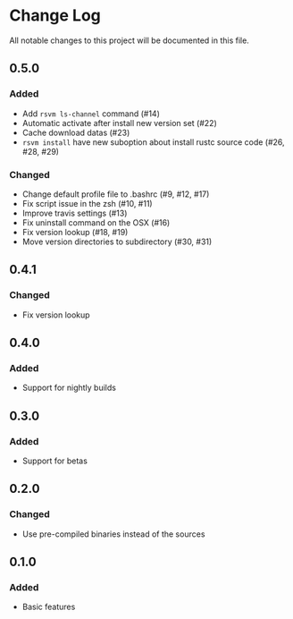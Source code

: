 # Change Log
All notable changes to this project will be documented in this file.

## 0.5.0
### Added
- Add `rsvm ls-channel` command (#14)
- Automatic activate after install new version set (#22)
- Cache download datas (#23)
- `rsvm install` have new suboption about install rustc source code (#26, #28, #29)

### Changed
- Change default profile file to .bashrc (#9, #12, #17)
- Fix script issue in the zsh (#10, #11)
- Improve travis settings (#13)
- Fix uninstall command on the OSX (#16)
- Fix version lookup (#18, #19)
- Move version directories to subdirectory (#30, #31)

## 0.4.1
### Changed
- Fix version lookup

## 0.4.0
### Added
- Support for nightly builds

## 0.3.0
### Added
- Support for betas

## 0.2.0
### Changed
- Use pre-compiled binaries instead of the sources

## 0.1.0
### Added
- Basic features
